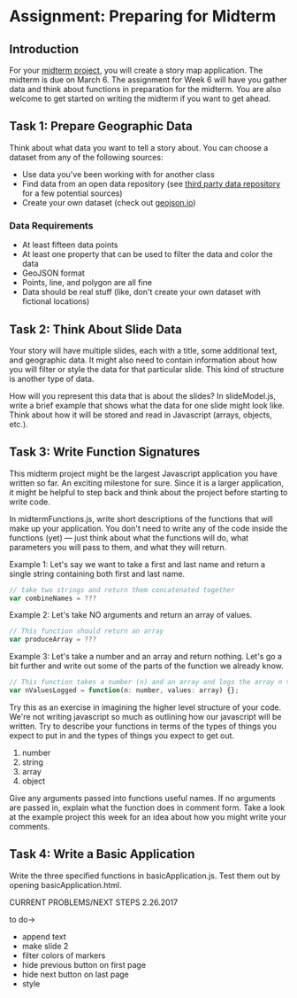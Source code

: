 # Assignment: Preparing for Midterm

## Introduction

For your [midterm project](https://github.com/CPLN690-MUSA610/midterm), you will
create a story map application. The midterm is due on March 6. The assignment for
Week 6 will have you gather data and think about functions in preparation for
the midterm. You are also welcome to get started on writing the midterm if you
want to get ahead.

## Task 1: Prepare Geographic Data

Think about what data you want to tell a story about. You can choose a dataset
from any of the following sources:

- Use data you've been working with for another class
- Find data from an open data repository (see [third party data repository](https://github.com/CPLN690-MUSA610/resources/blob/master/datasources.md)
for a few potential sources)
- Create your own dataset (check out [geojson.io](http://geojson.io))

### Data Requirements

- At least fifteen data points
- At least one property that can be used to filter the data and color the data
- GeoJSON format
- Points, line, and polygon are all fine
- Data should be real stuff (like, don't create your own dataset with fictional
locations)

## Task 2: Think About Slide Data

Your story will have multiple slides, each with a title, some additional text,
and geographic data. It might also need to contain information about how you will
filter or style the data for that particular slide. This kind of structure is
another type of data.

How will you represent this data that is about the slides? In slideModel.js,
write a brief example that shows what the data for one slide might look like.
Think about how it will be stored and read in Javascript (arrays, objects, etc.).

## Task 3: Write Function Signatures

This midterm project might be the largest Javascript application you have
written so far. An exciting milestone for sure. Since it is a larger
application, it might be helpful to step back and think about the project before
starting to write code.

In midtermFunctions.js, write short descriptions of the functions that will make
up your application. You don't need to write any of the code inside the functions
(yet) — just think about what the functions will do, what parameters you will
pass to them, and what they will return.

Example 1: Let's say we want to take a first and last name and return a single
string containing both first and last name.
```javascript
// take two strings and return them concatenated together
var combineNames = ???
```

Example 2: Let's take NO arguments and return an array of values.
```javascript
// This function should return an array
var produceArray = ???
```

Example 3: Let's take a number and an array and return nothing. Let's go
a bit further and write out some of the parts of the function we already
know.
```javascript
// This function takes a number (n) and an array and logs the array n times
var nValuesLogged = function(n: number, values: array) {};
```

Try this as an exercise in imagining the higher level structure of your
code. We're not writing javascript so much as outlining how our
javascript will be written. Try to describe your functions in terms of
the types of things you expect to put in and the types of things you
expect to get out.
1. number
2. string
3. array
4. object

Give any arguments passed into functions useful names. If no
arguments are passed in, explain what the function does in comment form.
Take a look at the example project this week for an idea about how you
might write your comments.

## Task 4: Write a Basic Application

Write the three specified functions in basicApplication.js. Test them out by opening
basicApplication.html.



CURRENT PROBLEMS/NEXT STEPS 2.26.2017


to do->
- append text
- make slide 2
- filter colors of markers
- hide previous button on first page
- hide next button on last page
- style
